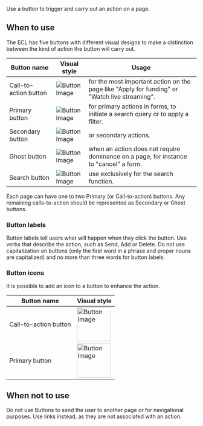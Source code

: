 Use a button to trigger and carry out an action on a page.

## When to use

The ECL has five buttons with different visual designs to make a distinction between the kind of action the button will carry out.

| Button name           | Visual style                                                                                            | Usage                                                                                         |
| --------------------- | ------------------------------------------------------------------------------------------------------- | --------------------------------------------------------------------------------------------- |
| Call-to-action button | ![Button Image](https://inno-ecl.s3.amazonaws.com/media/images/EC/Buttons/Button_CTA_Default.png)       | for the most important action on the page like "Apply for funding" or "Watch live streaming". |
| Primary button        | ![Button Image](https://inno-ecl.s3.amazonaws.com/media/images/EC/Buttons/Button_Primary_Default.png)   | for primary actions in forms, to initiate a search query or to apply a filter.                |
| Secondary button      | ![Button Image](https://inno-ecl.s3.amazonaws.com/media/images/EC/Buttons/Button_Secondary_Default.png) | or secondary actions.                                                                         |
| Ghost button          | ![Button Image](https://inno-ecl.s3.amazonaws.com/media/images/EC/Buttons/Button_Ghost_Default.png)     | when an action does not require dominance on a page, for instance to "cancel" a form.         |
| Search button         | ![Button Image](https://inno-ecl.s3.amazonaws.com/media/images/EC/Buttons/Button_Search_Default.png)    | use exclusively for the search function.                                                      |

Each page can have one to two Primary (or Call-to-action) buttons. Any remaining calls-to-action should be represented as Secondary or Ghost buttons.

### Button labels

Button labels tell users what will happen when they click the button. Use verbs that describe the action, such as Send, Add or Delete. Do not use capitalization on buttons (only the first word in a phrase and proper nouns are capitalized) and no more than three words for button labels.

### Button icons

It is possible to add an icon to a button to enhance the action.

| Button name           | Visual style                                                                                                                         |
| --------------------- | ------------------------------------------------------------------------------------------------------------------------------------ |
| Call-to-action button | <img src="https://inno-ecl.s3.amazonaws.com/media/images/EC/Buttons/Button_CTA-Icon_Default.png" alt="Button Image" width="90"/>     |
| Primary button        | <img src="https://inno-ecl.s3.amazonaws.com/media/images/EC/Buttons/Button_Primary_icon_Default.png" alt="Button Image" width="90"/> |

## When not to use

Do not use Buttons to send the user to another page or for navigational purposes. Use links instead, as they are not associated with an action.
